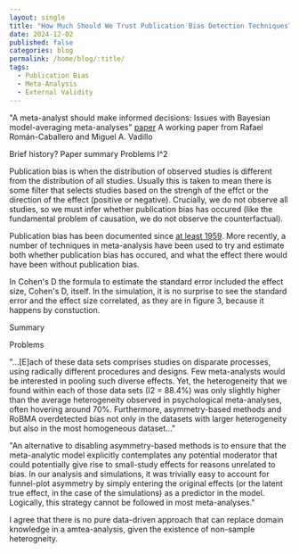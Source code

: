 ```yaml
---
layout: single
title: "How Much Should We Trust Publication Bias Detection Techniques?"
date: 2024-12-02
published: false
categories: blog
permalink: /home/blog/:title/
tags:
  - Publication Bias
  - Meta-Analysis
  - External Validity
---
```



"A meta-analyst should make informed decisions: Issues with Bayesian model-averaging meta-analyses" [paper](https://osf.io/preprints/metaarxiv/tm7dv)
A working paper from Rafael Román-Caballero and Miguel A. Vadillo


Brief history?
Paper summary
Problems
I^2


Publication bias is when the distribution of observed studies is different from the distribution of all studies. Usually this is taken to mean there is some filter that selects studies based on the strengh of the effct or the direction of the effect (positive or negative). Crucially, we do not observe all studies, so we must infer whether publication bias has occured (like the fundamental problem of causation, we do not observe the counterfactual).

Publication bias has been documented since [at least 1959](https://anthonychigney.github.io/home/blog/first-study-pub-bias/). More recently, a number of techniques in meta-analysis have been used to try and estimate both whether publication bias has occured, and what the effect there would have been without publication bias.


In Cohen's D the formula to estimate the standard error included the effect size, Cohen's D, itself. In the simulation, it is no surprise to see the standard error and the effect size correlated, as they are in figure 3, because it happens by constuction.





Summary




Problems

"...[E]ach of these data sets comprises studies on
disparate processes, using radically different procedures and
designs. Few meta-analysts would be interested in pooling
such diverse effects. Yet, the heterogeneity that we found
within each of those data sets (I2 = 88.4%) was only slightly
higher than the average heterogeneity observed in
psychological meta-analyses, often hovering around 70%.
Furthermore, asymmetry-based methods and RoBMA
overdetected bias not only in the datasets with larger
heterogeneity but also in the most homogeneous dataset..." 


"An alternative to disabling asymmetry-based methods is to
ensure that the meta-analytic model explicitly contemplates
any potential moderator that could potentially give rise to
small-study effects for reasons unrelated to bias. In our
analysis and simulations, it was trivially easy to account for
funnel-plot asymmetry by simply entering the original effects
(or the latent true effect, in the case of the simulations) as a
predictor in the model. Logically, this strategy cannot be
followed in most meta-analyses."

I agree that there is no pure data-driven approach that can replace domain knowledge in a amtea-analysis, given the existence of non-sample heterogneity. 
